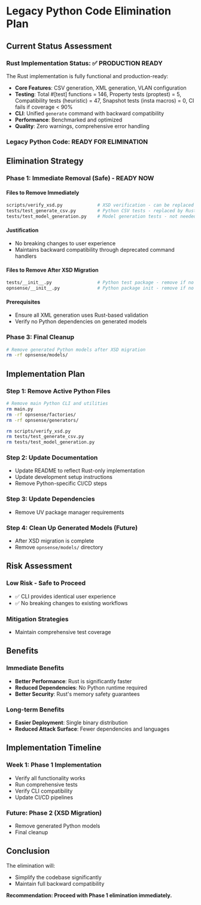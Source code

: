 # Legacy Python Code Elimination Plan

## Current Status Assessment

### Rust Implementation Status: ✅ **PRODUCTION READY**

The Rust implementation is fully functional and production-ready:

- **Core Features**: CSV generation, XML generation, VLAN configuration
- **Testing**: Total #[test] functions = 146, Property tests (proptest) = 5, Compatibility tests (heuristic) = 47, Snapshot tests (insta macros) = 0, CI fails if coverage < 90%
- **CLI**: Unified `generate` command with backward compatibility
- **Performance**: Benchmarked and optimized
- **Quality**: Zero warnings, comprehensive error handling

### Legacy Python Code: **READY FOR ELIMINATION**

## Elimination Strategy

### Phase 1: Immediate Removal (Safe) - **READY NOW**

#### Files to Remove Immediately

```bash
scripts/verify_xsd.py             # XSD verification - can be replaced with Rust
tests/test_generate_csv.py        # Python CSV tests - replaced by Rust tests
tests/test_model_generation.py    # Model generation tests - not needed
```

#### Justification

- No breaking changes to user experience
- Maintains backward compatibility through deprecated command handlers

#### Files to Remove After XSD Migration

```bash
tests/__init__.py                 # Python test package - remove if no Python tests
opnsense/__init__.py              # Python package init - remove if no Python code
```

#### Prerequisites

- Ensure all XML generation uses Rust-based validation
- Verify no Python dependencies on generated models

### Phase 3: Final Cleanup

```bash
# Remove generated Python models after XSD migration
rm -rf opnsense/models/
```

## Implementation Plan

### Step 1: Remove Active Python Files

```bash
# Remove main Python CLI and utilities
rm main.py
rm -rf opnsense/factories/
rm -rf opnsense/generators/

rm scripts/verify_xsd.py
rm tests/test_generate_csv.py
rm tests/test_model_generation.py
```

### Step 2: Update Documentation

- Update README to reflect Rust-only implementation
- Update development setup instructions
- Remove Python-specific CI/CD steps

### Step 3: Update Dependencies

- Remove UV package manager requirements

### Step 4: Clean Up Generated Models (Future)

- After XSD migration is complete
- Remove `opnsense/models/` directory

## Risk Assessment

### Low Risk - Safe to Proceed

- ✅ CLI provides identical user experience
- ✅ No breaking changes to existing workflows

### Mitigation Strategies

- Maintain comprehensive test coverage

## Benefits

### Immediate Benefits

- **Better Performance**: Rust is significantly faster
- **Reduced Dependencies**: No Python runtime required
- **Better Security**: Rust's memory safety guarantees

### Long-term Benefits

- **Easier Deployment**: Single binary distribution
- **Reduced Attack Surface**: Fewer dependencies and languages

## Implementation Timeline

### Week 1: Phase 1 Implementation

- Verify all functionality works
- Run comprehensive tests
- Verify CLI compatibility
- Update CI/CD pipelines

### Future: Phase 2 (XSD Migration)

- Remove generated Python models
- Final cleanup

## Conclusion

The elimination will:

- Simplify the codebase significantly
- Maintain full backward compatibility

**Recommendation: Proceed with Phase 1 elimination immediately.**
